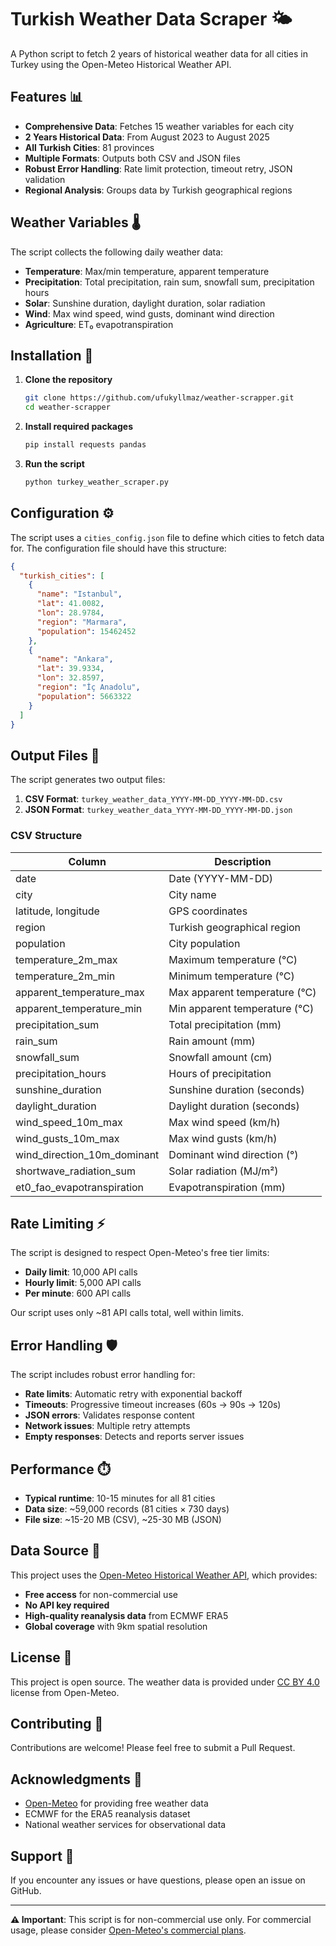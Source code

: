 # Turkish Weather Data Scraper 🌤️

A Python script to fetch 2 years of historical weather data for all cities in Turkey using the Open-Meteo Historical Weather API.

## Features 📊

- **Comprehensive Data**: Fetches 15 weather variables for each city
- **2 Years Historical Data**: From August 2023 to August 2025
- **All Turkish Cities**: 81 provinces
- **Multiple Formats**: Outputs both CSV and JSON files
- **Robust Error Handling**: Rate limit protection, timeout retry, JSON validation
- **Regional Analysis**: Groups data by Turkish geographical regions

## Weather Variables 🌡️

The script collects the following daily weather data:

- **Temperature**: Max/min temperature, apparent temperature
- **Precipitation**: Total precipitation, rain sum, snowfall sum, precipitation hours
- **Solar**: Sunshine duration, daylight duration, solar radiation
- **Wind**: Max wind speed, wind gusts, dominant wind direction  
- **Agriculture**: ET₀ evapotranspiration

## Installation 🚀

1. **Clone the repository**
   ```bash
   git clone https://github.com/ufukyllmaz/weather-scrapper.git
   cd weather-scrapper
   ```

2. **Install required packages**
   ```bash
   pip install requests pandas
   ```

3. **Run the script**
   ```bash
   python turkey_weather_scraper.py
   ```

## Configuration ⚙️

The script uses a `cities_config.json` file to define which cities to fetch data for. The configuration file should have this structure:

```json
{
  "turkish_cities": [
    {
      "name": "Istanbul",
      "lat": 41.0082,
      "lon": 28.9784,
      "region": "Marmara",
      "population": 15462452
    },
    {
      "name": "Ankara", 
      "lat": 39.9334,
      "lon": 32.8597,
      "region": "İç Anadolu",
      "population": 5663322
    }
  ]
}
```

## Output Files 📁

The script generates two output files:

1. **CSV Format**: `turkey_weather_data_YYYY-MM-DD_YYYY-MM-DD.csv`
2. **JSON Format**: `turkey_weather_data_YYYY-MM-DD_YYYY-MM-DD.json`

### CSV Structure

| Column | Description |
|--------|-------------|
| date | Date (YYYY-MM-DD) |
| city | City name |
| latitude, longitude | GPS coordinates |
| region | Turkish geographical region |
| population | City population |
| temperature_2m_max | Maximum temperature (°C) |
| temperature_2m_min | Minimum temperature (°C) |
| apparent_temperature_max | Max apparent temperature (°C) |
| apparent_temperature_min | Min apparent temperature (°C) |
| precipitation_sum | Total precipitation (mm) |
| rain_sum | Rain amount (mm) |
| snowfall_sum | Snowfall amount (cm) |
| precipitation_hours | Hours of precipitation |
| sunshine_duration | Sunshine duration (seconds) |
| daylight_duration | Daylight duration (seconds) |
| wind_speed_10m_max | Max wind speed (km/h) |
| wind_gusts_10m_max | Max wind gusts (km/h) |
| wind_direction_10m_dominant | Dominant wind direction (°) |
| shortwave_radiation_sum | Solar radiation (MJ/m²) |
| et0_fao_evapotranspiration | Evapotranspiration (mm) |

## Rate Limiting ⚡

The script is designed to respect Open-Meteo's free tier limits:

- **Daily limit**: 10,000 API calls
- **Hourly limit**: 5,000 API calls  
- **Per minute**: 600 API calls

Our script uses only ~81 API calls total, well within limits.

## Error Handling 🛡️

The script includes robust error handling for:

- **Rate limits**: Automatic retry with exponential backoff
- **Timeouts**: Progressive timeout increases (60s → 90s → 120s)
- **JSON errors**: Validates response content
- **Network issues**: Multiple retry attempts
- **Empty responses**: Detects and reports server issues

## Performance ⏱️

- **Typical runtime**: 10-15 minutes for all 81 cities
- **Data size**: ~59,000 records (81 cities × 730 days)
- **File size**: ~15-20 MB (CSV), ~25-30 MB (JSON)

## Data Source 📡

This project uses the [Open-Meteo Historical Weather API](https://open-meteo.com/en/docs/historical-weather-api), which provides:

- **Free access** for non-commercial use
- **No API key required**
- **High-quality reanalysis data** from ECMWF ERA5
- **Global coverage** with 9km spatial resolution

## License 📄

This project is open source. The weather data is provided under [CC BY 4.0](https://creativecommons.org/licenses/by/4.0/) license from Open-Meteo.

## Contributing 🤝

Contributions are welcome! Please feel free to submit a Pull Request.

## Acknowledgments 🙏

- [Open-Meteo](https://open-meteo.com) for providing free weather data
- ECMWF for the ERA5 reanalysis dataset
- National weather services for observational data

## Support 💬

If you encounter any issues or have questions, please open an issue on GitHub.

---

**⚠️ Important**: This script is for non-commercial use only. For commercial usage, please consider [Open-Meteo's commercial plans](https://open-meteo.com/en/pricing).
